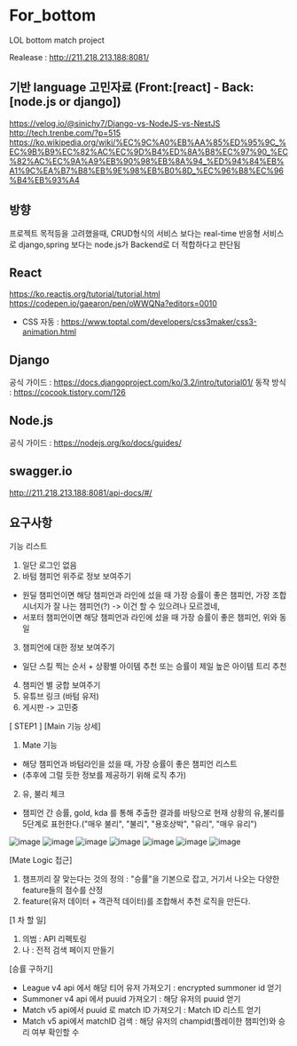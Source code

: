 # For_bottom
LOL bottom match project

Realease : http://211.218.213.188:8081/

## 기반 language 고민자료 (Front:[react] - Back:[node.js or django])
https://velog.io/@sinichy7/Django-vs-NodeJS-vs-NestJS
http://tech.trenbe.com/?p=515
https://ko.wikipedia.org/wiki/%EC%9C%A0%EB%AA%85%ED%95%9C_%EC%9B%B9%EC%82%AC%EC%9D%B4%ED%8A%B8%EC%97%90_%EC%82%AC%EC%9A%A9%EB%90%98%EB%8A%94_%ED%94%84%EB%A1%9C%EA%B7%B8%EB%9E%98%EB%B0%8D_%EC%96%B8%EC%96%B4%EB%93%A4

## 방향
프로젝트 목적등을 고려했을때, CRUD형식의 서비스 보다는 real-time 반응형 서비스로 django,spring 보다는 node.js가 Backend로 더 적합하다고 판단됨 

## React
https://ko.reactjs.org/tutorial/tutorial.html
https://codepen.io/gaearon/pen/oWWQNa?editors=0010
- CSS 자동 : https://www.toptal.com/developers/css3maker/css3-animation.html

## Django
공식 가이드 : https://docs.djangoproject.com/ko/3.2/intro/tutorial01/
동작 방식 : https://cocook.tistory.com/126

## Node.js
공식 가이드 : https://nodejs.org/ko/docs/guides/

## swagger.io
http://211.218.213.188:8081/api-docs/#/


## 요구사항



기능 리스트

1. 일단 로그인 없음
2. 바텀 챔피언 위주로 정보 보여주기
 - 원딜 챔피언이면 해당 챔피언과 라인에 섰을 때 가장 승률이 좋은 챔피언,  가장 조합 시너지가 잘 나는 챔피언(?) -> 이건 할 수 있으려나 모르겠네, 
 - 서포터 챔피언이면 해당 챔피언과 라인에 섰을 때 가장 승률이 좋은 챔피언, 위와 동일

3. 챔피언에 대한 정보 보여주기
 - 일단 스킬 찍는 순서 + 상황별 아이템 추천 또는 승률이 제일 높은 아이템 트리 추천

4. 챔피언 별 궁합 보여주기
5. 유튜브 링크 (바텀 유저)
6. 게시판 -> 고민중

[ STEP1 ]
[Main 기능 상세]
1. Mate 기능
- 해당 챔피언과 바텀라인을 섰을 때, 가장 승률이 좋은 챔피언 리스트
- (추후에 그럴 듯한 정보를 제공하기 위해 로직 추가)
2. 유, 불리 체크
- 챔피언 간 승률, gold, kda 를 통해 추출한 결과를 바탕으로 현재 상황의 유,불리를 5단계로 표헌한다.("매우 불리", "불리", "용호상박", "유리", "매우 유리")



![image](https://user-images.githubusercontent.com/16042073/143766155-565adbda-1573-44be-bcbc-5ad314c7cacd.png)
![image](https://user-images.githubusercontent.com/16042073/143766168-eff45c8c-2967-4589-9bb9-3bddf59f9fd9.png)
![image](https://user-images.githubusercontent.com/16042073/143766170-32b61278-079a-4325-9f51-cb484ebee1d5.png)
![image](https://user-images.githubusercontent.com/16042073/143766174-6da8fafe-0da1-418a-8b22-ccd0f729dcad.png)
![image](https://user-images.githubusercontent.com/16042073/143766176-c3cafe2a-fab5-4dad-858b-e9491c1a8aa2.png)
![image](https://user-images.githubusercontent.com/16042073/143766177-3cf195a5-886d-47bc-a4b1-97e384a0e40d.png)
![image](https://user-images.githubusercontent.com/16042073/146666643-7be8c925-a336-4141-938e-d0f899c0eebf.png)




[Mate Logic 접근]
1. 챔프끼리 잘 맞는다는 것의 정의 : "승률"을 기본으로 잡고, 거기서 나오는 다양한 feature들의 점수를 산정
2. feature(유저 데이터 + 객관적 데이터)를 조합해서 추천 로직을 만든다. 

[1 차 할 일]
1. 의범 : API 리펙토링
2. 나 : 전적 검색 페이지 만들기


[승률 구하기]
- League v4 api 에서 해당 티어 유저 가져오기 : encrypted summoner id 얻기
- Summoner v4 api 에서 puuid 가져오기 : 해당 유저의 puuid 얻기
- Match v5 api에서 puuid 로 match ID 가져오기 : Match ID 리스트 얻기
- Match v5 api에서 matchID 검색 : 해당 유저의 champid(플레이한 챔피언)와 승리 여부 확인할 수 
